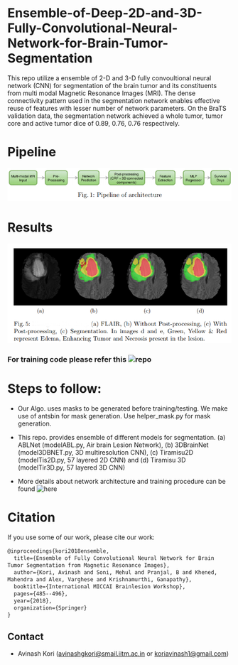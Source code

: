 # Ensemble-of-Deep-2D-and-3D-Fully-Convolutional-Neural-Network-for-Brain-Tumor-Segmentation

This repo utilize a ensemble of 2-D and 3-D fully convoultional neural network (CNN) for segmentation of the brain tumor and its constituents from multi modal Magnetic Resonance Images (MRI). The dense connectivity pattern used in the segmentation network enables effective reuse of features with lesser number of network parameters. On the BraTS validation data, the segmentation network achieved a whole tumor, tumor core and active tumor dice of 0.89, 0.76, 0.76 respectively.

# Pipeline
![pipeline](./pipeline.png)

# Results
![Results](./results.png)

### For training code please refer this ![repo](https://github.com/koriavinash1/BraTs2018)


# Steps to follow:

+ Our Algo. uses masks to be generated before training/testing. We make use of antsbin for mask generation. Use helper_mask.py for mask generation.

+ This repo. provides ensemble of different models for segmentation. (a) ABLNet (modelABL.py, Air brain Lesion Network), (b) 3DBrainNet (model3DBNET.py, 3D multiresolution CNN), (c) Tiramisu2D (modelTis2D.py, 57 layered 2D CNN) and (d) Tiramisu 3D (modelTir3D.py, 57 layered 3D CNN)

+ More details about network architecture and training procedure can be found ![here](https://github.com/koriavinash1/DeepBrainSeg.git)

# Citation

If you use some of our work, please cite our work:

```
@inproceedings{kori2018ensemble,
  title={Ensemble of Fully Convolutional Neural Network for Brain Tumor Segmentation from Magnetic Resonance Images},
  author={Kori, Avinash and Soni, Mehul and Pranjal, B and Khened, Mahendra and Alex, Varghese and Krishnamurthi, Ganapathy},
  booktitle={International MICCAI Brainlesion Workshop},
  pages={485--496},
  year={2018},
  organization={Springer}
}
``` 
## Contact 

* Avinash Kori (avinashgkori@smail.iitm.ac.in or koriavinash1@gmail.com)
